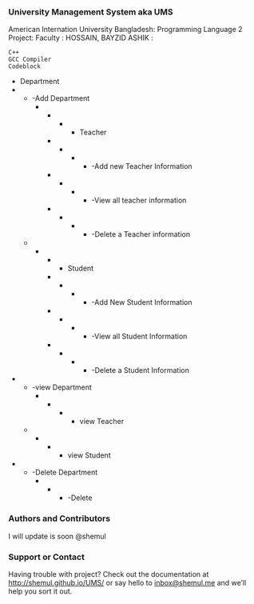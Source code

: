 ### University Management System aka UMS 
American Internation University Bangladesh:
Programming Language 2 Project:
Faculty : HOSSAIN, BAYZID ASHIK :

```
C++
GCC Compiler
Codeblock
```

* Department 
* * -Add Department
    * * * - Teacher
       * * * *  -Add new Teacher Information
       * * * *  -View all teacher information
       * * * *  -Delete a Teacher information 
   * * *  - Student 
       * * * *  -Add New Student Information
       * * * *  -View all Student Information 
       * * * *  -Delete a Student Information
* * -view Department
    * * * - view Teacher
   * * *  - view Student
* * -Delete Department
    * * * -Delete 

### Authors and Contributors
I will update is soon @shemul

### Support or Contact
Having trouble with project? Check out the documentation at http://shemul.github.io/UMS/ or say hello to inbox@shemul.me and we’ll help you sort it out.
